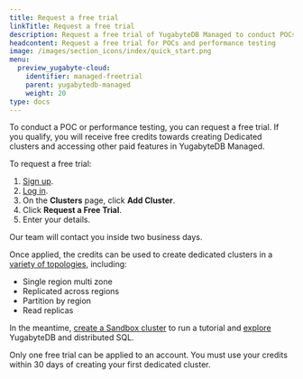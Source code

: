 ```yaml
---
title: Request a free trial
linkTitle: Request a free trial
description: Request a free trial of YugabyteDB Managed to conduct POCs and performance testing.
headcontent: Request a free trial for POCs and performance testing
image: /images/section_icons/index/quick_start.png
menu:
  preview_yugabyte-cloud:
    identifier: managed-freetrial
    parent: yugabytedb-managed
    weight: 20
type: docs
---
```


To conduct a POC or performance testing, you can request a free trial. If you qualify, you will receive free credits towards creating Dedicated clusters and accessing other paid features in YugabyteDB Managed.

To request a free trial:

1. [Sign up](https://cloud.yugabyte.com/signup?utm_medium=direct&utm_source=docs&utm_campaign=YBM_signup).
1. [Log in](https://cloud.yugabyte.com/login).
1. On the **Clusters** page, click **Add Cluster**.
1. Click **Request a Free Trial**.
1. Enter your details.

Our team will contact you inside two business days.

Once applied, the credits can be used to create dedicated clusters in a [variety of topologies](../cloud-basics/create-clusters-topology/), including:

- Single region multi zone
- Replicated across regions
- Partition by region
- Read replicas

In the meantime, [create a Sandbox cluster](../cloud-basics/create-clusters/create-clusters-free/) to run a tutorial and [explore](../../explore/) YugabyteDB and distributed SQL.

Only one free trial can be applied to an account. You must use your credits within 30 days of creating your first dedicated cluster.
